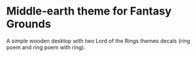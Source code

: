 # Middle-earth theme for Fantasy Grounds

A simple wooden desktop with two Lord of the Rings themes decals (ring poem and ring poem with ring).
